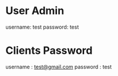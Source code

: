 # User Admin

username: test
password: test

# Clients Password

username : test@gmail.com
password : test
